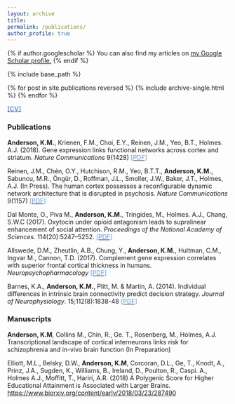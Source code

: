 ```yaml
---
layout: archive
title: 
permalink: /publications/
author_profile: true
---
```


{% if author.googlescholar %}
  You can also find my articles on <u><a href="{{author.googlescholar}}">my Google Scholar profile</a>.</u>
{% endif %}

{% include base_path %}

{% for post in site.publications reversed %}
  {% include archive-single.html %}
{% endfor %}

[<span style="color:CornflowerBlue">**[CV]**</span>](https://drive.google.com/file/d/1KRrMkxyOKGomH68JLicfbC6nJJn3tp18/view?usp=sharing)


### Publications
**Anderson, K.M.**, Krienen, F.M., Choi, E.Y., Reinen, J.M., Yeo, B.T., Holmes. A.J. (2018). Gene expression links functional networks across cortex and striatum. *Nature Communications* 9(1428) [<span style="color:CornflowerBlue">[PDF]</span>](https://www.nature.com/articles/s41467-018-03811-x.pdf)

Reinen, J.M., Chén, O.Y., Hutchison, R.M., Yeo, B.T.T., **Anderson, K.M.**, Sabuncu, M.R., Öngür, D., Roffman, J.L., Smoller, J.W., Baker, J.T., Holmes, A.J. (In Press). The human cortex possesses a reconfigurable dynamic network architecture that is disrupted in psychosis. *Nature Communications* 9(1157) [<span style="color:CornflowerBlue">[PDF]</span>](https://www.nature.com/articles/s41467-018-03462-y.pdf)

Dal Monte, O., Piva M., **Anderson, K.M.**, Tringides, M., Holmes. A.J., Chang, S.W.C (2017). Oxytocin under opioid antagonism leads to supralinear enhancement of social attention. *Proceedings of the National Academy of Sciences*. 114(20):5247–5252.  [<span style="color:CornflowerBlue">[PDF]</span>](https://drive.google.com/file/d/16epXmSD4h4MgzZbYdVHkjYpf1EV9rb0B/view?usp=sharing)

Allswede, D.M., Zheutlin, A.B., Chung, Y., **Anderson, K.M.**, Hultman, C.M., Ingvar M., Cannon, T.D. (2017). Complement gene expression correlates with superior frontal cortical thickness in humans. *Neuropsychopharmacology*  [<span style="color:CornflowerBlue">[PDF]</span>](https://drive.google.com/file/d/11fvIaetNyoK-wh4WX6XxNaMSy8WZ_BgH/view?usp=sharing)

Barnes, K.A., **Anderson, K.M.**, Plitt, M. & Martin, A. (2014). Individual differences in intrinsic brain connectivity predict decision strategy. *Journal of Neurophysiology*. 15;112(8):1838-48  [<span style="color:CornflowerBlue">[PDF]</span>](https://drive.google.com/file/d/13FHVNHbipSNIzrBR_w68AoLH823pA4qD/view?usp=sharing)


### Manuscripts
**Anderson, K.M**, Collins M., Chin, R., Ge. T., Rosenberg, M., Holmes, A.J. Transcriptional landscape of cortical interneurons links risk for schizophrenia and in-vivo brain function (In Preparation)

Elliott, M.L., Belsky, D.W., **Anderson, K.M**, Corcoran, D.L., Ge, T., Knodt, A., Prinz, J.A., Sugden, K., Williams, B., Ireland, D., Poulton, R., Caspi. A., Holmes A.J., Moffitt, T., Hariri, A.R. (2018) A Polygenic Score for Higher Educational Attainment is Associated with Larger Brains. https://www.biorxiv.org/content/early/2018/03/23/287490


<br />






